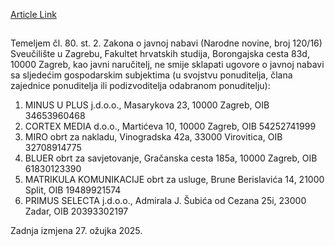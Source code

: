[Article Link](https://www.fhs.hr/o_nama/nabava/obavijest_o_sukobu_interesa)

## 
Temeljem čl. 80. st. 2. Zakona o javnoj nabavi (Narodne novine, broj 120/16) Sveučilište u Zagrebu, Fakultet hrvatskih studija, Borongajska cesta 83d, 10000 Zagreb, kao javni naručitelj, ne smije sklapati ugovore o javnoj nabavi sa sljedećim gospodarskim subjektima (u svojstvu ponuditelja, člana zajednice ponuditelja ili podizvoditelja odabranom ponuditelju): 
  1. MINUS U PLUS j.d.o.o., Masarykova 23, 10000 Zagreb, OIB 34653960468
  2. CORTEX MEDIA d.o.o., Martićeva 10, 10000 Zagreb, OIB 54252741999
  3. MIRO obrt za nakladu, Vinogradska 42a, 33000 Virovitica, OIB 32708914775
  4. BLUER obrt za savjetovanje, Gračanska cesta 185a, 10000 Zagreb, OIB 61830123390
  5. MATRIKULA KOMUNIKACIJE obrt za usluge, Brune Berislavića 14, 21000 Split, OIB 19489921574
  6. PRIMUS SELECTA j.d.o.o., Admirala J. Šubića od Cezana 25i, 23000 Zadar, OIB 20393302197


Zadnja izmjena 27. ožujka 2025.
  


